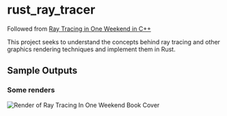 # rust_ray_tracer
Followed from [Ray Tracing in One Weekend in  C++](https://raytracing.github.io/books/RayTracingInOneWeekend.html)

This project seeks to understand the concepts behind ray tracing and other graphics rendering techniques and implement them in Rust.

## Sample Outputs
### Some renders
![Render of Ray Tracing In One Weekend Book Cover](https://gyazo.com/d332d1458e6d0dbf4a989cdb5f485def)
